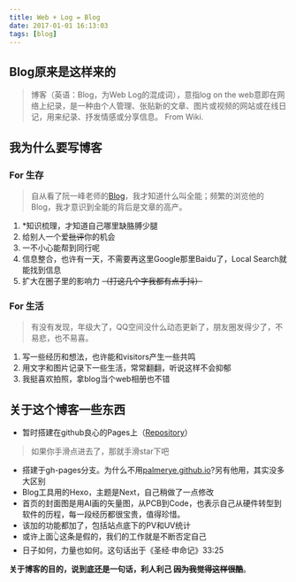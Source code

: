 ```yaml
---
title: Web + Log = Blog
date: 2017-01-01 16:13:03
tags: [blog]
---
```

## Blog原来是这样来的
> 博客（英语：Blog，为Web Log的混成词），意指log on the web意即在网络上纪录，是一种由个人管理、张贴新的文章、图片或视频的网站或在线日记，用来纪录、抒发情感或分享信息。 From Wiki.

<!--more-->
## 我为什么要写博客

### For 生存
> 自从看了阮一峰老师的[Blog](http://www.ruanyifeng.com/blog/)，我才知道什么叫全能；频繁的浏览他的Blog，我才意识到全能的背后是文章的高产。

1. *知识梳理，才知道自己哪里缺胳膊少腿 
2. 给别人一个爱~~批评~~你的机会
3. 一不小心能帮到同行呢
4. 信息整合，也许有一天，不需要再这里Google那里Baidu了，Local Search就能找到信息
5. 扩大在圈子里的影响力 ~~（打这几个字我都有点手抖）~~


### For 生活
> 有没有发现，年级大了，QQ空间没什么动态更新了，朋友圈发得少了，不易悲，也不易喜。

1. 写一些经历和想法，也许能和visitors产生一些共鸣
2. 用文字和图片记录下一些生活，常常翻翻，听说这样不会抑郁
3. 我挺喜欢拍照，拿blog当个web相册也不错

## 关于这个博客一些东西
- 暂时搭建在github良心的Pages上（[Repository](https://github.com/palmerye/palmer-blog)）
> 如果你手滑点进去了，那就手滑star下吧
- 搭建于gh-pages分支。为什么不用[palmerye.github.io](https://github.com/palmerye/palmerye.github.io)?另有他用，其实没多大区别
- Blog工具用的Hexo，主题是Next，自己稍做了一点修改
- 首页的封面图是用AI画的矢量图，从PCB到Code，也表示自己从硬件转型到软件的历程，每一段经历都很宝贵，值得珍惜。
- 该加的功能都加了，包括站点底下的PV和UV统计
- 或许上面👆这条是假的，我们的工作就是不断否定自己
- 日子如何，力量也如何。这句话出于《圣经·申命记》33:25

**关于博客的目的，说到底还是一句话，利人利己 ~~因为我觉得这样很酷~~**。